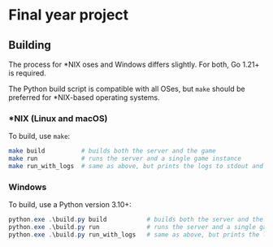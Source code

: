 # Final year project

## Building

The process for *NIX oses and Windows differs slightly. For both, Go 1.21+ is required.

The Python build script is compatible with all OSes, but `make` should be preferred for \*NIX-based operating systems.

### \*NIX (Linux and macOS)

To build, use `make`:

```bash
make build          # builds both the server and the game
make run            # runs the server and a single game instance
make run_with_logs  # same as above, but prints the logs to stdout and stderr
```

### Windows

To build, use a Python version 3.10+:

```powershell
python.exe .\build.py build           # builds both the server and the game
python.exe .\build.py run             # runs the server and a single game instance
python.exe .\build.py run_with_logs   # same as above, but prints the logs to stdout and stderr
```
